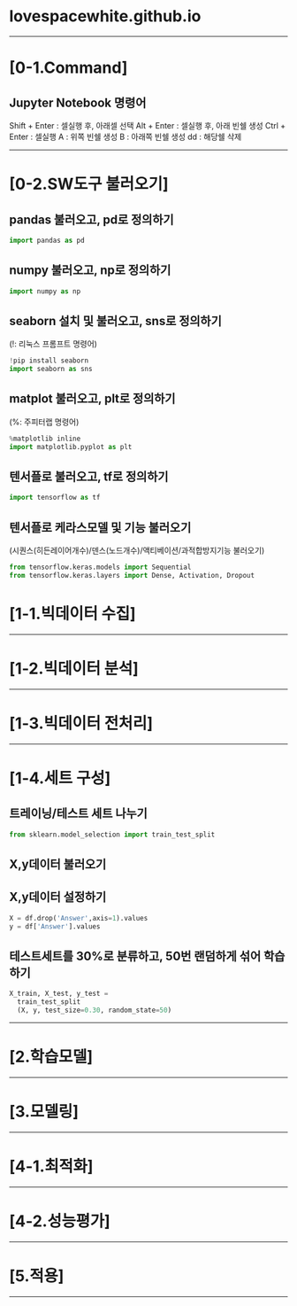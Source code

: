 # lovespacewhite.github.io

---

# [0-1.Command]

## Jupyter Notebook 명령어
Shift + Enter : 셀실행 후, 아래셀 선택
Alt + Enter : 셀실행 후, 아래 빈쉘 생성
Ctrl + Enter : 셀실행
A : 위쪽 빈쉘 생성
B : 아래쪽 빈쉘 생성
dd : 해당쉘 삭제

---

# [0-2.SW도구 불러오기]

## pandas 불러오고, pd로 정의하기 
~~~py
import pandas as pd
~~~

## numpy 불러오고, np로 정의하기
~~~py
import numpy as np
~~~

## seaborn 설치 및 불러오고, sns로 정의하기
(!: 리눅스 프롬프트 명령어)
~~~py
!pip install seaborn
import seaborn as sns 
~~~

## matplot 불러오고, plt로 정의하기
(%: 주피터랩 명령어)
~~~py
%matplotlib inline
import matplotlib.pyplot as plt
~~~

## 텐서플로 불러오고, tf로 정의하기
~~~py
import tensorflow as tf
~~~

## 텐서플로 케라스모델 및 기능 불러오기
(시퀀스(히든레이어개수)/덴스(노드개수)/액티베이션/과적합방지기능 불러오기)
~~~py
from tensorflow.keras.models import Sequential
from tensorflow.keras.layers import Dense, Activation, Dropout
~~~

# [1-1.빅데이터 수집]

---

# [1-2.빅데이터 분석]

---

# [1-3.빅데이터 전처리]

---

# [1-4.세트 구성]

## 트레이닝/테스트 세트 나누기
~~~py
from sklearn.model_selection import train_test_split 
~~~

## X,y데이터 불러오기

## X,y데이터 설정하기
~~~py
X = df.drop('Answer',axis=1).values
y = df['Answer'].values
~~~

## 테스트세트를 30%로 분류하고, 50번 랜덤하게 섞어 학습하기 
~~~py
X_train, X_test, y_test =
  train_test_split
  (X, y, test_size=0.30, random_state=50)
~~~

---

# [2.학습모델]

---

# [3.모델링]

---

# [4-1.최적화]

---

# [4-2.성능평가]

---

# [5.적용]

---
